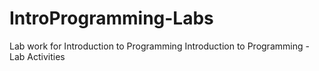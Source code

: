 # IntroProgramming-Labs
Lab work for Introduction to Programming
Introduction to Programming - Lab Activities
